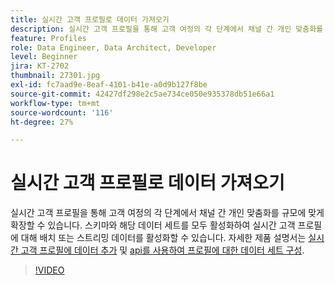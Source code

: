 ```yaml
---
title: 실시간 고객 프로필로 데이터 가져오기
description: 실시간 고객 프로필을 통해 고객 여정의 각 단계에서 채널 간 개인 맞춤화를 규모에 맞게 확장할 수 있습니다. 스키마와 해당 데이터 세트를 모두 활성화하여 실시간 고객 프로필에 대해 배치 또는 스트리밍 데이터를 활성화할 수 있습니다.
feature: Profiles
role: Data Engineer, Data Architect, Developer
level: Beginner
jira: KT-2702
thumbnail: 27301.jpg
exl-id: fc7aad9e-8eaf-4101-b41e-a0d9b127f8be
source-git-commit: 42427df298e2c5ae734ce050e935378db51e66a1
workflow-type: tm+mt
source-wordcount: '116'
ht-degree: 27%

---
```


# 실시간 고객 프로필로 데이터 가져오기

실시간 고객 프로필을 통해 고객 여정의 각 단계에서 채널 간 개인 맞춤화를 규모에 맞게 확장할 수 있습니다. 스키마와 해당 데이터 세트를 모두 활성화하여 실시간 고객 프로필에 대해 배치 또는 스트리밍 데이터를 활성화할 수 있습니다. 자세한 제품 설명서는 [실시간 고객 프로필에 데이터 추가](https://experienceleague.adobe.com/docs/experience-platform/profile/tutorials/add-profile-data.html) 및 [api를 사용하여 프로필에 대한 데이터 세트 구성](https://experienceleague.adobe.com/docs/experience-platform/profile/tutorials/dataset-configuration.html).

>[!VIDEO](https://video.tv.adobe.com/v/27301?quality=12&learn=on)

